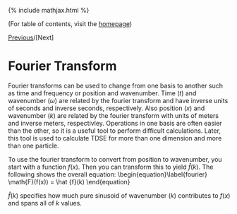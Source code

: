 {% include mathjax.html %}

(For table of contents, visit the [homepage](/README.md))

[Previous](Class_Mar1.md)/[Next]

# Fourier Transform

Fourier transforms can be used to change from one basis to another such as time and frequency or position and wavenumber. Time ($t$) and wavenumber ($\omega$) are related by the fourier transform and have inverse units of seconds and inverse seconds, respectively. Also position ($x$) and wavenumber ($k$) are related by the fourier transform with units of meters and inverse meters, respectivley. Operations in one basis are often easier than the other, so it is a useful tool to perform difficult calculations. Later, this tool is used to calculate TDSE for more than one dimension and more than one particle. 

To use the fourier transform to convert from position to wavenumber, you start with a function $f(x)$. Then you can transform this to yield $\hat {f}(k)$. The following shows the overall equation:
\begin{equation}\label{fourier}
  \math{F}(f(x)) = \hat {f}(k)
\end{equation}

$\hat{f}(k)$ specifies how much pure sinusoid of wavenumber ($k$) contributes to $f(x)$ and spans all of $k$ values.
